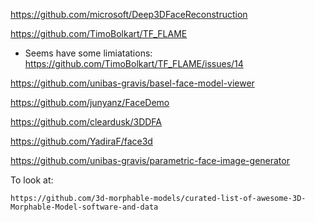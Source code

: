 https://github.com/microsoft/Deep3DFaceReconstruction


https://github.com/TimoBolkart/TF_FLAME
  - Seems have some limiatations: https://github.com/TimoBolkart/TF_FLAME/issues/14

https://github.com/unibas-gravis/basel-face-model-viewer


https://github.com/junyanz/FaceDemo


https://github.com/cleardusk/3DDFA


https://github.com/YadiraF/face3d


https://github.com/unibas-gravis/parametric-face-image-generator


To look at:
```
https://github.com/3d-morphable-models/curated-list-of-awesome-3D-Morphable-Model-software-and-data
```
